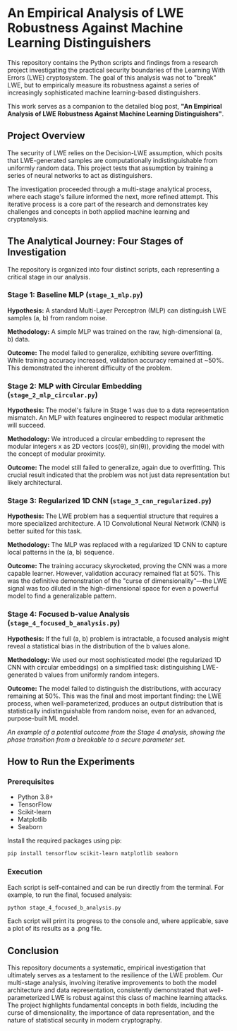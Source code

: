 # An Empirical Analysis of LWE Robustness Against Machine Learning Distinguishers

This repository contains the Python scripts and findings from a research project investigating the practical security boundaries of the Learning With Errors (LWE) cryptosystem. The goal of this analysis was not to "break" LWE, but to empirically measure its robustness against a series of increasingly sophisticated machine learning-based distinguishers.

This work serves as a companion to the detailed blog post, **"An Empirical Analysis of LWE Robustness Against Machine Learning Distinguishers"**.

## Project Overview

The security of LWE relies on the Decision-LWE assumption, which posits that LWE-generated samples are computationally indistinguishable from uniformly random data. This project tests that assumption by training a series of neural networks to act as distinguishers.

The investigation proceeded through a multi-stage analytical process, where each stage's failure informed the next, more refined attempt. This iterative process is a core part of the research and demonstrates key challenges and concepts in both applied machine learning and cryptanalysis.

## The Analytical Journey: Four Stages of Investigation

The repository is organized into four distinct scripts, each representing a critical stage in our analysis.

### Stage 1: Baseline MLP (`stage_1_mlp.py`)

**Hypothesis:** A standard Multi-Layer Perceptron (MLP) can distinguish LWE samples (a, b) from random noise.

**Methodology:** A simple MLP was trained on the raw, high-dimensional (a, b) data.

**Outcome:** The model failed to generalize, exhibiting severe overfitting. While training accuracy increased, validation accuracy remained at ~50%. This demonstrated the inherent difficulty of the problem.

### Stage 2: MLP with Circular Embedding (`stage_2_mlp_circular.py`)

**Hypothesis:** The model's failure in Stage 1 was due to a data representation mismatch. An MLP with features engineered to respect modular arithmetic will succeed.

**Methodology:** We introduced a circular embedding to represent the modular integers x as 2D vectors (cos(θ), sin(θ)), providing the model with the concept of modular proximity.

**Outcome:** The model still failed to generalize, again due to overfitting. This crucial result indicated that the problem was not just data representation but likely architectural.

### Stage 3: Regularized 1D CNN (`stage_3_cnn_regularized.py`)

**Hypothesis:** The LWE problem has a sequential structure that requires a more specialized architecture. A 1D Convolutional Neural Network (CNN) is better suited for this task.

**Methodology:** The MLP was replaced with a regularized 1D CNN to capture local patterns in the (a, b) sequence.

**Outcome:** The training accuracy skyrocketed, proving the CNN was a more capable learner. However, validation accuracy remained flat at 50%. This was the definitive demonstration of the "curse of dimensionality"—the LWE signal was too diluted in the high-dimensional space for even a powerful model to find a generalizable pattern.

### Stage 4: Focused b-value Analysis (`stage_4_focused_b_analysis.py`)

**Hypothesis:** If the full (a, b) problem is intractable, a focused analysis might reveal a statistical bias in the distribution of the b values alone.

**Methodology:** We used our most sophisticated model (the regularized 1D CNN with circular embeddings) on a simplified task: distinguishing LWE-generated b values from uniformly random integers.

**Outcome:** The model failed to distinguish the distributions, with accuracy remaining at 50%. This was the final and most important finding: the LWE process, when well-parameterized, produces an output distribution that is statistically indistinguishable from random noise, even for an advanced, purpose-built ML model.

*An example of a potential outcome from the Stage 4 analysis, showing the phase transition from a breakable to a secure parameter set.*

## How to Run the Experiments

### Prerequisites

- Python 3.8+
- TensorFlow
- Scikit-learn
- Matplotlib
- Seaborn

Install the required packages using pip:

```bash
pip install tensorflow scikit-learn matplotlib seaborn
```

### Execution

Each script is self-contained and can be run directly from the terminal. For example, to run the final, focused analysis:

```bash
python stage_4_focused_b_analysis.py
```

Each script will print its progress to the console and, where applicable, save a plot of its results as a .png file.

## Conclusion

This repository documents a systematic, empirical investigation that ultimately serves as a testament to the resilience of the LWE problem. Our multi-stage analysis, involving iterative improvements to both the model architecture and data representation, consistently demonstrated that well-parameterized LWE is robust against this class of machine learning attacks. The project highlights fundamental concepts in both fields, including the curse of dimensionality, the importance of data representation, and the nature of statistical security in modern cryptography.
